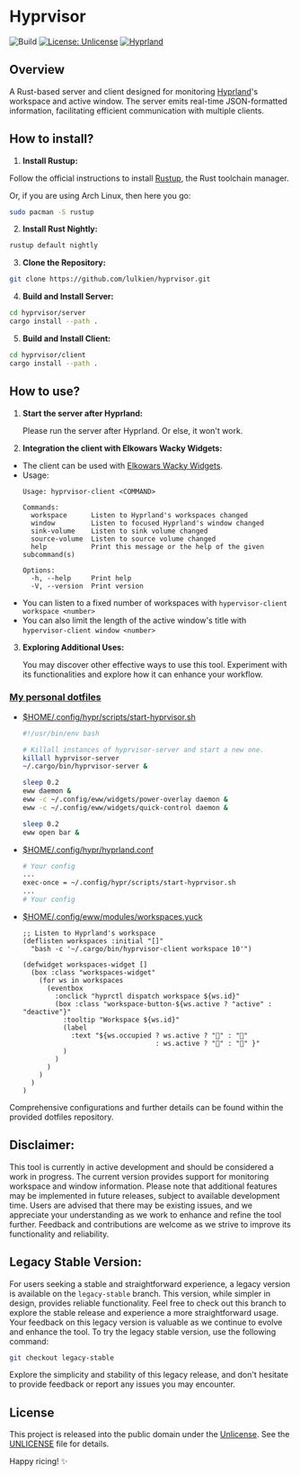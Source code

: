 # Hyprvisor

![Build](https://github.com/lulkien/hyprvisor/actions/workflows/rust.yml/badge.svg)
[![License: Unlicense](https://img.shields.io/badge/license-Unlicense-blue.svg)](http://unlicense.org/)
[![Hyprland](https://img.shields.io/badge/Made%20for-Hyprland-blue)](https://github.com/hyprwm/Hyprland)

## Overview

A Rust-based server and client designed for monitoring [Hyprland](https://github.com/hyprwm/Hyprland)'s workspace and active window. The server emits real-time JSON-formatted information, facilitating efficient communication with multiple clients.

## How to install?

1. **Install Rustup:**

Follow the official instructions to install [Rustup](https://rustup.rs/), the Rust toolchain manager.

Or, if you are using Arch Linux, then here you go:

```bash
sudo pacman -S rustup
```

2. **Install Rust Nightly:**

```bash
rustup default nightly
```

3. **Clone the Repository:**

```bash
git clone https://github.com/lulkien/hyprvisor.git
```

4. **Build and Install Server:**

```bash
cd hyprvisor/server
cargo install --path .
```
 
5. **Build and Install Client:**

```bash
cd hyprvisor/client
cargo install --path .
```

## How to use?

1. **Start the server after Hyprland:**
   
   Please run the server after Hyprland. Or else, it won't work.

2. **Integration the client with Elkowars Wacky Widgets:**
   
- The client can be used with [Elkowars Wacky Widgets](https://github.com/elkowar/eww).
- Usage:
  ```console
  Usage: hyprvisor-client <COMMAND>

  Commands:
    workspace      Listen to Hyprland's workspaces changed
    window         Listen to focused Hyprland's window changed
    sink-volume    Listen to sink volume changed
    source-volume  Listen to source volume changed
    help           Print this message or the help of the given subcommand(s)

  Options:
    -h, --help     Print help
    -V, --version  Print version
  ```
- You can listen to a fixed number of workspaces with `hypervisor-client workspace <number>`
- You can also limit the length of the active window's title with `hypervisor-client window <number>`

3. **Exploring Additional Uses:**
   
   You may discover other effective ways to use this tool. Experiment with its functionalities and explore how it can enhance your workflow.

### [My personal dotfiles](https://github.com/lulkien/dotfiles)

- [$HOME/.config/hypr/scripts/start-hyprvisor.sh](https://github.com/lulkien/dotfiles/blob/hyprland/home/.config/hypr/scripts/start-hyprvisor.sh)

  ```bash
  #!/usr/bin/env bash

  # Killall instances of hyprvisor-server and start a new one.
  killall hyprvisor-server
  ~/.cargo/bin/hyprvisor-server &

  sleep 0.2
  eww daemon &
  eww -c ~/.config/eww/widgets/power-overlay daemon &
  eww -c ~/.config/eww/widgets/quick-control daemon &

  sleep 0.2
  eww open bar &
  ```

- [$HOME/.config/hypr/hyprland.conf](https://github.com/lulkien/dotfiles/blob/hyprland/home/.config/hypr/hyprland.conf)
  ```bash
  # Your config
  ...
  exec-once = ~/.config/hypr/scripts/start-hyprvisor.sh
  ...
  # Your config
  ```
- [$HOME/.config/eww/modules/workspaces.yuck](https://github.com/lulkien/dotfiles/blob/hyprland/home/.config/eww/modules/workspaces.yuck)
  ```yuck
  ;; Listen to Hyprland's workspace
  (deflisten workspaces :initial "[]"
    "bash -c '~/.cargo/bin/hyprvisor-client workspace 10'")

  (defwidget workspaces-widget []
    (box :class "workspaces-widget"
      (for ws in workspaces
        (eventbox
          :onclick "hyprctl dispatch workspace ${ws.id}"
          (box :class "workspace-button-${ws.active ? "active" : "deactive"}"
            :tooltip "Workspace ${ws.id}"
            (label
              :text "${ws.occupied ? ws.active ? "" : "󰻃"
                                   : ws.active ? "" : "" }"
            )
          )
        )
      )
    )
  )
  ```
Comprehensive configurations and further details can be found within the provided dotfiles repository.

## Disclaimer:

This tool is currently in active development and should be considered a work in progress. The current version provides support for monitoring workspace and window information. Please note that additional features may be implemented in future releases, subject to available development time. Users are advised that there may be existing issues, and we appreciate your understanding as we work to enhance and refine the tool further. Feedback and contributions are welcome as we strive to improve its functionality and reliability.

## Legacy Stable Version:

For users seeking a stable and straightforward experience, a legacy version is available on the `legacy-stable` branch. This version, while simpler in design, provides reliable functionality. Feel free to check out this branch to explore the stable release and experience a more straightforward usage. Your feedback on this legacy version is valuable as we continue to evolve and enhance the tool. To try the legacy stable version, use the following command:

```bash
git checkout legacy-stable
```

Explore the simplicity and stability of this legacy release, and don't hesitate to provide feedback or report any issues you may encounter.

## License

This project is released into the public domain under the [Unlicense](https://unlicense.org). See the [UNLICENSE](https://github.com/lulkien/dotfiles/blob/master/UNLICENSE) file for details.

Happy ricing! ✨
